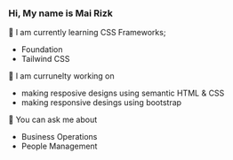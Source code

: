 ### Hi, My name is Mai Rizk 

🌱 I am currently learning 
CSS Frameworks;
- Foundation 
- Tailwind CSS


:blossom:  I am currunelty working on 
- making resposive designs using semantic HTML & CSS
- making responsive desings using bootstrap

💬 You can ask me about 
- Business Operations 
- People Management 


